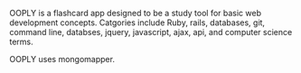 OOPLY is a flashcard app designed to be a study tool for basic web development concepts. Catgories include Ruby, rails, databases, git, command line, databses, jquery, javascript, ajax, api, and computer science terms.

OOPLY uses mongomapper.  

